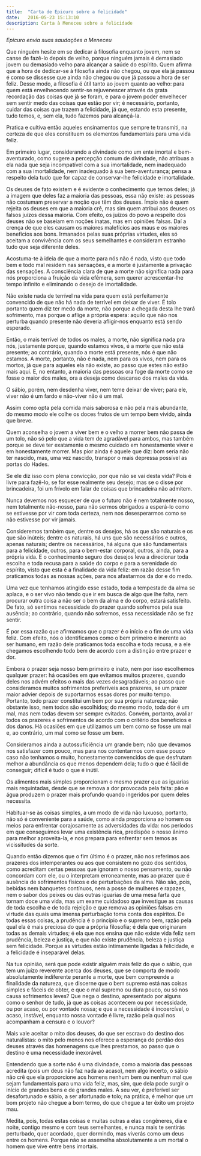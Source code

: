 ```yaml
---
title:  "Carta de Epicuro sobre a felicidade"
date:   2016-05-23 15:13:10
description: Carta à Meneceu sobre a felicidade
---
```


*Epicuro envia suas saudações a Meneceu*

Que ninguém hesite em se dedicar à filosofia enquanto jovem, nem se canse de fazê-lo depois de velho, porque ninguém jamais é demasiado jovem ou demasiado velho para alcançar a saúde do espírito. Quem afirma que a hora de dedicar-se à filosofia ainda não chegou, ou que ela já passou é como se dissesse que ainda não chegou ou que já passou a hora de ser feliz. Desse modo, a filosofia é útil tanto ao jovem quanto ao velho: para quem está envelhecendo sentir-se rejuvenescer através da grata recordação das coisas que já se foram, e para o jovem poder envelhecer sem sentir medo das coisas que estão por vir; é necessário, portanto, cuidar das coisas que trazem a felicidade, já que, estando esta presente, tudo temos, e, sem ela, tudo fazemos para alcançá-la.

Pratica e cultiva então aqueles ensinamentos que sempre te transmiti, na certeza de que eles constituem os elementos fundamentais para uma vida feliz.

Em primeiro lugar, considerando a divindade como um ente imortal e bem-aventurado, como sugere a percepção comum de divindade, não atribuas a ela nada que seja incompatível com a sua imortalidade, nem inadequado com a sua imortalidade, nem inadequado à sua bem-aventurança; pensa a respeito dela tudo que for capaz de conservar-lhe felicidade e imortalidade.

Os deuses de fato existem e é evidente o conhecimento que temos deles; já a imagem que deles faz a maioria das pessoas, essa não existe: as pessoas não costumam preservar a noção que têm dos deuses. Ímpio não é quem rejeita os deuses em que a maioria crê, mas sim quem atribui aos deuses os falsos juízos dessa maioria. Com efeito, os juízos do povo a respeito dos deuses não se baseiam em noções inatas, mas em opiniões falsas. Daí a crença de que eles causam os maiores malefícios aos maus e os maiores benefícios aos bons. Irmanados pelas suas próprias virtudes, eles só aceitam a convivência com os seus semelhantes e consideram estranho tudo que seja diferente deles.

Acostuma-te à ideia de que a morte para nós não é nada, visto que todo bem e todo mal residem nas sensações, e a morte é justamente a privação das sensações. A consciência clara de que a morte não significa nada para nós proporciona a fruição da vida efêmera, sem querer acrescentar-lhe tempo infinito e eliminando o desejo de imortalidade.

Não existe nada de terrível na vida para quem está perfeitamente convencido de que não há nada de terrível em deixar de viver. É tolo portanto quem diz ter medo da morte, não porque a chegada desta lhe trará sofrimento, mas porque o aflige a própria espera: aquilo que não nos perturba quando presente não deveria afligir-nos enquanto está sendo esperado.

Então, o mais terrível de todos os males, a morte, não significa nada pra nós, justamente porque, quando estamos vivos, é a morte que não está presente; ao contrário, quando a morte está presente, nós é que não estamos. A morte, portanto, não é nada, nem para os vivos, nem para os mortos, já que para aqueles ela não existe, ao passo que estes não estão mais aqui. E, no entanto, a maioria das pessoas ora foge da morte como se fosse o maior dos males, ora a deseja como descanso dos males da vida.

O sábio, porém, nem desdenha viver, nem teme deixar de viver; para ele, viver não é um fardo e não-viver não é um mal.

Assim como opta pela comida mais saborosa e não pela mais abundante, do mesmo modo ele colhe os doces frutos de um tempo bem vivido, ainda que breve.

Quem aconselha o jovem a viver bem e o velho a morrer bem não passa de um tolo, não só pelo que a vida tem de agradável para ambos, mas também porque se deve ter exatamente o mesmo cuidado em honestamente viver e em honestamente morrer. Mas pior ainda é aquele que diz: bom seria não ter nascido, mas, uma vez nascido, transpor o mais depressa possível as portas do Hades.

Se ele diz isso com plena convicção, por que não se vai desta vida? Pois é livre para fazê-lo, se for esse realmente seu desejo; mas se o disse por brincadeira, foi um frívolo em falar de coisas que brincadeira não admitem.

Nunca devemos nos esquecer de que o futuro não é nem totalmente nosso, nem totalmente não-nosso, para não sermos obrigados a esperá-lo como se estivesse por vir com toda certeza, nem nos desesperarmos como se não estivesse por vir jamais.

Consideremos também que, dentre os desejos, há os que são naturais e os que são inúteis; dentre os naturais, há uns que são necessários e outros, apenas naturais; dentre os necessários, há alguns que são fundamentais para a felicidade, outros, para o bem-estar corporal, outros, ainda, para a própria vida. E o conhecimento seguro dos desejos leva a direcionar toda escolha e toda recusa para a saúde do corpo e para a serenidade do espírito, visto que esta é a finalidade da vida feliz: em razão desse fim praticamos todas as nossas ações, para nos afastarmos da dor e do medo.

Uma vez que tenhamos atingido esse estado, toda a tempestade da alma se aplaca, e o ser vivo não tendo que ir em busca de algo que lhe falta, nem procurar outra coisa a não ser o bem da alma e do corpo, estará satisfeito. De fato, só sentimos necessidade do prazer quando sofremos pela sua ausência; ao contrário, quando não sofremos, essa necessidade não se faz sentir.

É por essa razão que afirmamos que o prazer é o início e o fim de uma vida feliz. Com efeito, nós o identificamos como o bem primeiro e inerente ao ser humano, em razão dele praticamos toda escolha e toda recusa, e a ele chegamos escolhendo todo bem de acordo com a distinção entre prazer e dor.

Embora o prazer seja nosso bem primeiro e inato, nem por isso escolhemos qualquer prazer: há ocasiões em que evitamos muitos prazeres, quando deles nos advém efeitos o mais das vezes desagradáveis; ao passo que consideramos muitos sofrimentos preferíveis aos prazeres, se um prazer maior advier depois de suportarmos essas dores por muito tempo. Portanto, todo prazer constitui um bem por sua própria natureza; não obstante isso, nem todos são escolhidos; do mesmo modo, toda dor é um mal, mas nem todas devem ser sempre evitadas. Convém, portanto, avaliar todos os prazeres e sofrimentos de acordo com o critério dos benefícios e dos danos. Há ocasiões em que utilizamos um bem como se fosse um mal e, ao contrário, um mal como se fosse um bem.

Consideramos ainda a autossuficiência um grande bem; não que devamos nos satisfazer com pouco, mas para nos contentarmos com esse pouco caso não tenhamos o muito, honestamente convencidos de que desfrutam melhor a abundância os que menos dependem dela; tudo o que é fácil de conseguir; difícil é tudo o que é inútil.

Os alimentos mais simples proporcionam o mesmo prazer que as iguarias mais requintadas, desde que se remova a dor provocada pela falta: pão e água produzem o prazer mais profundo quando ingeridos por quem deles necessita.

Habituar-se às coisas simples, a um modo de vida não luxuoso, portanto, não só é conveniente para a saúde, como ainda proporciona ao homem os meios para enfrentar corajosamente as adversidades da vida: nos períodos em que conseguimos levar uma existência rica, predispõe o nosso ânimo para melhor aproveita-la, e nos prepara para enfrentar sem temos as vicissitudes da sorte.

Quando então dizemos que o fim último é o prazer, não nos referimos aos prazeres dos intemperantes ou aos que consistem no gozo dos sentidos, como acreditam certas pessoas que ignoram o nosso pensamento, ou não concordam com ele, ou o interpretam erroneamente, mas ao prazer que é ausência de sofrimentos físicos e de perturbações da alma. Não são, pois, bebidas nem banquetes contínuos, nem a posse de mulheres e rapazes, nem o sabor dos peixes ou das outras iguarias de uma mesa farta que tornam doce uma vida, mas um exame cuidadoso que investigue as causas de toda escolha e de toda rejeição e que remova as opiniões falsas em virtude das quais uma imensa perturbação toma conta dos espíritos. De todas essas coisas, a prudência é o princípio e o supremo bem, razão pela qual ela é mais preciosa do que a própria filosofia; é dela que originaram todas as demais virtudes; é ela que nos ensina que não existe vida feliz sem prudência, beleza e justiça, e que não existe prudência, beleza e justiça sem felicidade. Porque as virtudes estão intimamente ligadas à felicidade, e a felicidade é inseparável delas.

Na tua opinião, será que pode existir alguém mais feliz do que o sábio, que tem um juízo reverente acerca dos deuses, que se comporta de modo absolutamente indiferente perante a morte, que bem compreende a finalidade da natureza, que discerne que o bem supremo está nas coisas simples e fáceis de obter, e que o mal supremo ou dura pouco, ou só nos causa sofrimentos leves? Que nega o destino, apresentado por alguns como o senhor de tudo, já que as coisas acontecem ou por necessidade, ou por acaso, ou por vontade nossa; e que a necessidade é incoercível, o acaso, instável, enquanto nossa vontade é livre, razão pela qual nos acompanham a censura e o louvor?

Mais vale aceitar o mito dos deuses, do que ser escravo do destino dos naturalistas: o mito pelo menos nos oferece a esperança do perdão dos deuses através das homenagens que lhes prestamos, ao passo que o destino é uma necessidade inexorável.

Entendendo que a sorte não é uma divindade, como a maioria das pessoas acredita (pois um deus não faz nada ao acaso), nem algo incerto, o sábio não crê que ela proporcione aos homens nenhum bem ou nenhum mal que sejam fundamentais para uma vida feliz, mas, sim, que dela pode surgir o início de grandes bens e de grandes males. A seu ver, é preferível ser desafortunado e sábio, a ser afortunado e tolo; na prática, é melhor que um bom projeto não chegue a bom termo, do que chegue a ter êxito um projeto mau.

Medita, pois, todas estas coisas e muitas outras a elas congêneres, dia e noite, contigo mesmo e com teus semelhantes, e nunca mais te sentirás perturbado, quer acordado, quer dormindo, mas viverás como um deus entre os homens. Porque não se assemelha absolutamente a um mortal o homem que vive entre bens imortais.
